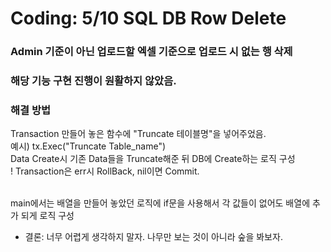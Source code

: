 # Coding: 5/10 SQL DB Row Delete

### Admin 기준이 아닌 업로드할 엑셀 기준으로 업로드 시 없는 행 삭제

### 해당 기능 구현 진행이 원활하지 않았음.<br/>

### 해결 방법

Transaction 만들어 놓은 함수에 "Truncate 테이블명"을 넣어주었음.<br/>
예시) tx.Exec("Truncate Table_name")<br/>
Data Create시 기존 Data들을 Truncate해준 뒤 DB에 Create하는 로직 구성<br/>
! Transaction은 err시 RollBack, nil이면 Commit.<br/>
<br/>

main에서는 배열을 만들어 놓았던 로직에 if문을 사용해서 각 값들이 없어도 배열에 추가 되게 로직 구성
<br/>

- 결론: 너무 어렵게 생각하지 말자. 나무만 보는 것이 아니라 숲을 봐보자.
